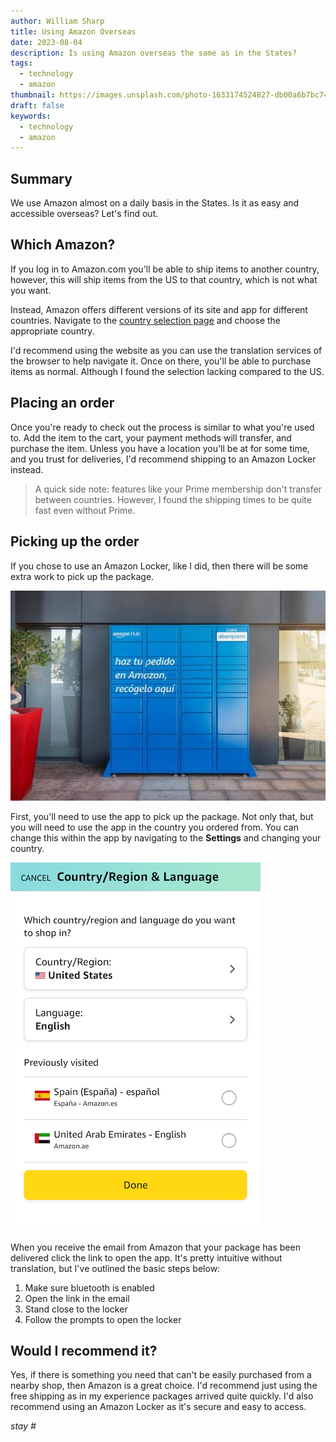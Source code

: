 ```yaml
---
author: William Sharp
title: Using Amazon Overseas
date: 2023-08-04
description: Is using Amazon overseas the same as in the States?
tags:
  - technology
  - amazon
thumbnail: https://images.unsplash.com/photo-1633174524827-db00a6b7bc74?ixlib=rb-4.0.3&ixid=M3wxMjA3fDB8MHxwaG90by1wYWdlfHx8fGVufDB8fHx8fA%3D%3D&auto=format&fit=crop&w=1200&q=80
draft: false
keywords:
  - technology
  - amazon
---
```


## Summary

We use Amazon almost on a daily basis in the States. Is it as easy and accessible overseas? Let's find out.

## Which Amazon?

If you log in to Amazon.com you'll be able to ship items to another country, however, this will ship items from the US to that country, which is not what you want.

Instead, Amazon offers different versions of its site and app for different countries. Navigate to the [country selection page](https://www.amazon.com/customer-preferences/country) and choose the appropriate country.

I'd recommend using the website as you can use the translation services of the browser to help navigate it. Once on there, you'll be able to purchase items as normal. Although I found the selection lacking compared to the US.

## Placing an order

Once you're ready to check out the process is similar to what you're used to. Add the item to the cart, your payment methods will transfer, and purchase the item. Unless you have a location you'll be at for some time, and you trust for deliveries, I'd recommend shipping to an Amazon Locker instead.

> A quick side note: features like your Prime membership don't transfer between countries. However, I found the shipping times to be quite fast even without Prime.

## Picking up the order

If you chose to use an Amazon Locker, like I did, then there will be some extra work to pick up the package.

![Amazon Locker](images/amazon-locker.jpeg)

First, you'll need to use the app to pick up the package. Not only that, but you will need to use the app in the country you ordered from. You can change this within the app by navigating to the **Settings** and changing your country.

![Amazon App Setting](images/amazon-app.png)

When you receive the email from Amazon that your package has been delivered click the link to open the app. It's pretty intuitive without translation, but I've outlined the basic steps below:

1. Make sure bluetooth is enabled
2. Open the link in the email
3. Stand close to the locker
4. Follow the prompts to open the locker

## Would I recommend it?

Yes, if there is something you need that can't be easily purchased from a nearby shop, then Amazon is a great choice. I'd recommend just using the free shipping as in my experience packages arrived quite quickly. I'd also recommend using an Amazon Locker as it's secure and easy to access.

_stay #_
